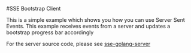 #SSE Bootstrap Client

This is a simple example which shows you how you can use Server Sent Events. This example receives events from a server and updates a bootstrap progress bar accordingly

For the server source code, please see [sse-golang-server](https://github.com/vivekrajr/sse-golang-bootstrap-server)